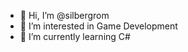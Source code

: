 - 👋 Hi, I’m @silbergrom
- 👀 I’m interested in Game Development
- 🌱 I’m currently learning C# 


<!---
silbergrom/silbergrom is a ✨ special ✨ repository because its `README.md` (this file) appears on your GitHub profile.
You can click the Preview link to take a look at your changes.
--->
